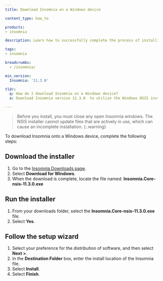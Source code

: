 ```yaml
---
title: Download Insomnia on a Windows device

content_type: how_to

products:
- insomnia

description: Learn how to successfully complete the process of installing Insomnia onto a Windows device.

tags:
- insomnia

breadcrumbs:
  - /insomnia/

min_version:
  Insomnia: '11.3.0'

tldr:
  q: How do I download Insomnia on a Windows device?
  a: Download Insomnia version 11.3.0  to utilize the Windows NSIS installer which now lets you choose the installation directory of your preference.

---
```


> Before you install, you must close any open Insomnia windows. The NSIS installer cannot update files that are actively in use, which can cause an incomplete installation.
{:.warning}

To download Insomnia onto a Windows device, complete the following steps:

## Download the installer
1. Go to the [Insomnia Downloads page](/insomnia.rest/download).
2. Select **Download for Windows**.
3. When the download is complete, locate the file named: **Insomnia.Core-nsis-11.3.0.exe**

## Run the installer
1. From your downloads folder, select the **Insomnia.Core-nsis-11.3.0.exe** file.
2. Select **Yes**.

## Follow the setup wizard
1. Select your preference for the distribution of software, and then select **Next >**.
2. In the **Destination Folder** box, enter the install location of the Insomnia file.
3. Select **Install**.
4. Select **Finish**.
